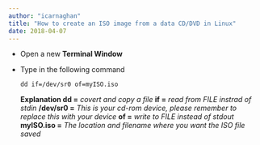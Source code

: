 ```yaml
---
author: "icarnaghan"
title: "How to create an ISO image from a data CD/DVD in Linux"
date: 2018-04-07
---
```


- Open a new **Terminal Window**
- Type in the following command
    
    ```
    dd if=/dev/sr0 of=myISO.iso
    ```
    
    **Explanation dd =** _covert and copy a file_ **if =** _read from FILE instrad of stdin_ **/dev/sr0 =** _This is your cd-rom device,_ _please remember to replace this with your device_ **of =** _write to FILE instead of stdout_ **myISO.iso =** _The location and filename where you want the ISO file saved_
